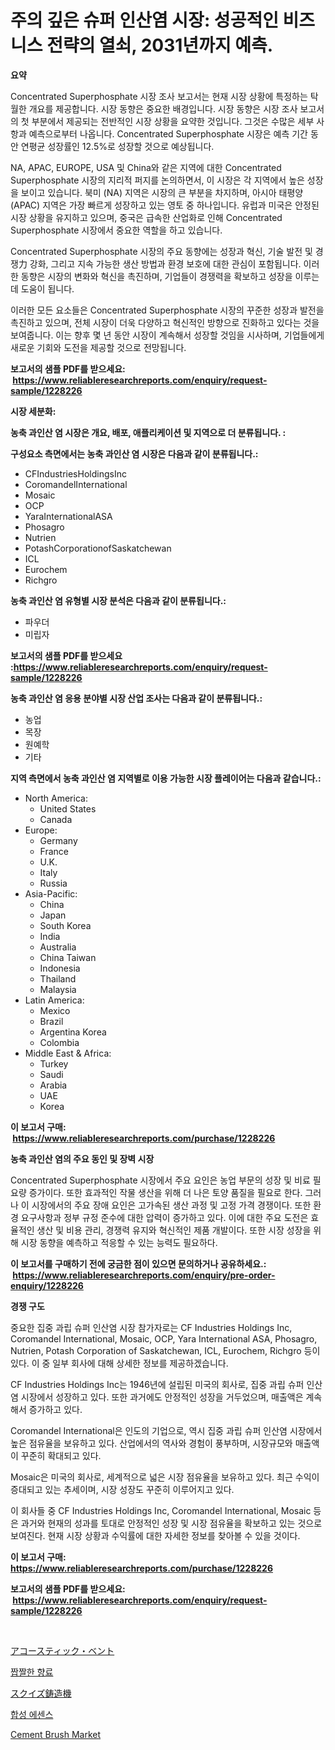 <p><h1>주의 깊은 슈퍼 인산염 시장: 성공적인 비즈니스 전략의 열쇠, 2031년까지 예측.</h1></p><p><strong>요약</strong></p>
<p><p>Concentrated Superphosphate 시장 조사 보고서는 현재 시장 상황에 특정하는 탁 월한 개요를 제공합니다. 시장 동향은 중요한 배경입니다. 시장 동향은 시장 조사 보고서의 첫 부분에서 제공되는 전반적인 시장 상황을 요약한 것입니다. 그것은 수많은 세부 사항과 예측으로부터 나옵니다. Concentrated Superphosphate 시장은 예측 기간 동안 연평균 성장률인 12.5%로 성장할 것으로 예상됩니다.</p><p>NA, APAC, EUROPE, USA 및 China와 같은 지역에 대한 Concentrated Superphosphate 시장의 지리적 퍼지를 논의하면서, 이 시장은 각 지역에서 높은 성장을 보이고 있습니다. 북미 (NA) 지역은 시장의 큰 부분을 차지하며, 아시아 태평양 (APAC) 지역은 가장 빠르게 성장하고 있는 영토 중 하나입니다. 유럽과 미국은 안정된 시장 상황을 유지하고 있으며, 중국은 급속한 산업화로 인해 Concentrated Superphosphate 시장에서 중요한 역할을 하고 있습니다.</p><p>Concentrated Superphosphate 시장의 주요 동향에는 성장과 혁신, 기술 발전 및 경쟁力 강화, 그리고 지속 가능한 생산 방법과 환경 보호에 대한 관심이 포함됩니다. 이러한 동향은 시장의 변화와 혁신을 촉진하며, 기업들이 경쟁력을 확보하고 성장을 이루는 데 도움이 됩니다.</p><p>이러한 모든 요소들은 Concentrated Superphosphate 시장의 꾸준한 성장과 발전을 촉진하고 있으며, 전체 시장이 더욱 다양하고 혁신적인 방향으로 진화하고 있다는 것을 보여줍니다. 이는 향후 몇 년 동안 시장이 계속해서 성장할 것임을 시사하며, 기업들에게 새로운 기회와 도전을 제공할 것으로 전망됩니다.</p></p>
<p><strong>보고서의 샘플 PDF를 받으세요: &nbsp;<a href="https://www.reliableresearchreports.com/enquiry/request-sample/1228226">https://www.reliableresearchreports.com/enquiry/request-sample/1228226</a></strong></p>
<p><strong>시장 세분화:</strong></p>
<p><strong> 농축 과인산 염 시장은 개요, 배포, 애플리케이션 및 지역으로 더 분류됩니다. :</strong></p>
<p><strong>구성요소 측면에서는 농축 과인산 염 시장은 다음과 같이 분류됩니다.:</strong></p>
<p><ul><li>CFIndustriesHoldingsInc</li><li>CoromandelInternational</li><li>Mosaic</li><li>OCP</li><li>YaraInternationalASA</li><li>Phosagro</li><li>Nutrien</li><li>PotashCorporationofSaskatchewan</li><li>ICL</li><li>Eurochem</li><li>Richgro</li></ul></p>
<p><strong> 농축 과인산 염 유형별 시장 분석은 다음과 같이 분류됩니다.:</strong></p>
<p><ul><li>파우더</li><li>미립자</li></ul></p>
<p><strong>보고서의 샘플 PDF를 받으세요 :<a href="https://www.reliableresearchreports.com/enquiry/request-sample/1228226">https://www.reliableresearchreports.com/enquiry/request-sample/1228226</a></strong></p>
<p><strong> 농축 과인산 염 응용 분야별 시장 산업 조사는 다음과 같이 분류됩니다.:</strong></p>
<p><ul><li>농업</li><li>목장</li><li>원예학</li><li>기타</li></ul></p>
<p><strong>지역 측면에서 농축 과인산 염 지역별로 이용 가능한 시장 플레이어는 다음과 같습니다.:</strong></p>
<p><ul>
    <li>
        North America:
        <ul>
            <li>United States</li>
            <li>Canada</li>
        </ul>
    </li>
    <li>
        Europe:
        <ul>
            <li>Germany</li>
            <li>France</li>
            <li>U.K.</li>
            <li>Italy</li>
            <li>Russia</li>
        </ul>
    </li>
    <li>
        Asia-Pacific:
        <ul>
            <li>China</li>
            <li>Japan</li>
            <li>South Korea</li>
            <li>India</li>
            <li>Australia</li>
            <li>China Taiwan</li>
            <li>Indonesia</li>
            <li>Thailand</li>
            <li>Malaysia</li>
        </ul>
    </li>
    <li>
        Latin America:
        <ul>
            <li>Mexico</li>
            <li>Brazil</li>
            <li>Argentina Korea</li>
            <li>Colombia</li>
        </ul>
    </li>
    <li>
        Middle East & Africa:
        <ul>
            <li>Turkey</li>
            <li>Saudi</li>
            <li>Arabia</li>
            <li>UAE</li>
            <li>Korea</li>
        </ul>
    </li>
    </ul></p>
<p><strong>이 보고서 구매: &nbsp;<a href="https://www.reliableresearchreports.com/purchase/1228226">https://www.reliableresearchreports.com/purchase/1228226</a></strong></p>
<p><strong>농축 과인산 염의 주요 동인 및 장벽 시장</strong></p>
<p><p>Concentrated Superphosphate 시장에서 주요 요인은 농업 부문의 성장 및 비료 필요량 증가이다. 또한 효과적인 작물 생산을 위해 더 나은 토양 품질을 필요로 한다. 그러나 이 시장에서의 주요 장애 요인은 고가속된 생산 과정 및 고정 가격 경쟁이다. 또한 환경 요구사항과 정부 규정 준수에 대한 압력이 증가하고 있다. 이에 대한 주요 도전은 효율적인 생산 및 비용 관리, 경쟁력 유지와 혁신적인 제품 개발이다. 또한 시장 성장을 위해 시장 동향을 예측하고 적응할 수 있는 능력도 필요하다.</p></p>
<p><strong>이 보고서를 구매하기 전에 궁금한 점이 있으면 문의하거나 공유하세요.: &nbsp;<a href="https://www.reliableresearchreports.com/enquiry/pre-order-enquiry/1228226">https://www.reliableresearchreports.com/enquiry/pre-order-enquiry/1228226</a></strong></p>
<p><strong>경쟁 구도</strong></p>
<p><p>중요한 집중 과립 슈퍼 인산염 시장 참가자로는 CF Industries Holdings Inc, Coromandel International, Mosaic, OCP, Yara International ASA, Phosagro, Nutrien, Potash Corporation of Saskatchewan, ICL, Eurochem, Richgro 등이 있다. 이 중 일부 회사에 대해 상세한 정보를 제공하겠습니다.</p><p>CF Industries Holdings Inc는 1946년에 설립된 미국의 회사로, 집중 과립 슈퍼 인산염 시장에서 성장하고 있다. 또한 과거에도 안정적인 성장을 거두었으며, 매출액은 계속해서 증가하고 있다.</p><p>Coromandel International은 인도의 기업으로, 역시 집중 과립 슈퍼 인산염 시장에서 높은 점유율을 보유하고 있다. 산업에서의 역사와 경험이 풍부하며, 시장규모와 매출액이 꾸준히 확대되고 있다.</p><p>Mosaic은 미국의 회사로, 세계적으로 넓은 시장 점유율을 보유하고 있다. 최근 수익이 증대되고 있는 추세이며, 시장 성장도 꾸준히 이루어지고 있다.</p><p>이 회사들 중 CF Industries Holdings Inc, Coromandel International, Mosaic 등은 과거와 현재의 성과를 토대로 안정적인 성장 및 시장 점유율을 확보하고 있는 것으로 보여진다. 현재 시장 상황과 수익률에 대한 자세한 정보를 찾아볼 수 있을 것이다.</p></p>
<p><strong>이 보고서 구매: &nbsp; <a href="https://www.reliableresearchreports.com/purchase/1228226">https://www.reliableresearchreports.com/purchase/1228226</a></strong></p>
<p><strong>보고서의 샘플 PDF를 받으세요: &nbsp;<a href="https://www.reliableresearchreports.com/enquiry/request-sample/1228226">https://www.reliableresearchreports.com/enquiry/request-sample/1228226</a></strong><strong></strong></p>
<p>&nbsp;</p>
<p><p><a href="https://github.com/cnnriuez22368/Market-Research-Report-List-1/blob/main/32367324001.md">アコースティック・ベント</a></p><p><a href="https://github.com/crfsywufhm81415/Market-Research-Report-List-1/blob/main/90451043585.md">짭짤한 향료</a></p><p><a href="https://github.com/zekaoe592392/Market-Research-Report-List-1/blob/main/46555844000.md">スクイズ鋳造機</a></p><p><a href="https://github.com/vs10l4sfg5c/Market-Research-Report-List-1/blob/main/93654053586.md">합성 에센스</a></p><p><a href="https://github.com/Alonsoolds3wq1d81czn8rbol/Market-Research-Report-List-1/blob/main/cement-brush-market.md">Cement Brush Market</a></p></p>